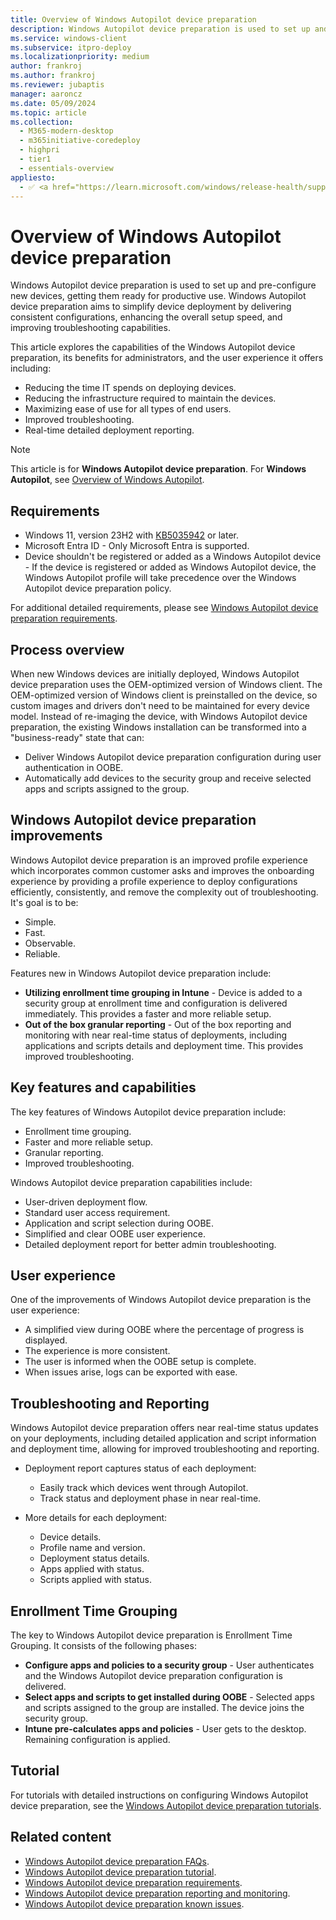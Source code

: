 ```yaml
---
title: Overview of Windows Autopilot device preparation
description: Windows Autopilot device preparation is used to set up and pre-configure new devices, getting them ready for productive use.
ms.service: windows-client
ms.subservice: itpro-deploy
ms.localizationpriority: medium
author: frankroj
ms.author: frankroj
ms.reviewer: jubaptis
manager: aaroncz
ms.date: 05/09/2024
ms.topic: article
ms.collection:
  - M365-modern-desktop
  - m365initiative-coredeploy
  - highpri
  - tier1
  - essentials-overview
appliesto:
  - ✅ <a href="https://learn.microsoft.com/windows/release-health/supported-versions-windows-client" target="_blank">Windows 11</a>
---
```


# Overview of Windows Autopilot device preparation

Windows Autopilot device preparation is used to set up and pre-configure new devices, getting them ready for productive use. Windows Autopilot device preparation aims to simplify device deployment by delivering consistent configurations, enhancing the overall setup speed, and improving troubleshooting capabilities.

This article explores the capabilities of the Windows Autopilot device preparation, its benefits for administrators, and the user experience it offers including:

- Reducing the time IT spends on deploying devices.
- Reducing the infrastructure required to maintain the devices.
- Maximizing ease of use for all types of end users.
- Improved troubleshooting.
- Real-time detailed deployment reporting.

> [!NOTE]
>
> This article is for **Windows Autopilot device preparation**. For **Windows Autopilot**, see [Overview of Windows Autopilot](../windows-autopilot.md).

## Requirements

- Windows 11, version 23H2 with [KB5035942](https://support.microsoft.com/topic/march-26-2024-kb5035942-os-builds-22621-3374-and-22631-3374-preview-3ad9affc-1a91-4fcb-8f98-1fe3be91d8df) or later.
- Microsoft Entra ID - Only Microsoft Entra is supported.
- Device shouldn't be registered or added as a Windows Autopilot device - If the device is registered or added as Windows Autopilot device, the Windows Autopilot profile will take precedence over the Windows Autopilot device preparation policy.

For additional detailed requirements, please see [Windows Autopilot device preparation requirements](requirements.md).

## Process overview

When new Windows devices are initially deployed, Windows Autopilot device preparation uses the OEM-optimized version of Windows client. The OEM-optimized version of Windows client is preinstalled on the device, so custom images and drivers don't need to be maintained for every device model. Instead of re-imaging the device, with Windows Autopilot device preparation, the existing Windows installation can be transformed into a "business-ready" state that can:

- Deliver Windows Autopilot device preparation configuration during user authentication in OOBE.
- Automatically add devices to the security group and receive selected apps and scripts assigned to the group.

## Windows Autopilot device preparation improvements

Windows Autopilot device preparation is an improved profile experience which incorporates common customer asks and improves the onboarding experience by providing a profile experience to deploy configurations efficiently, consistently, and remove the complexity out of troubleshooting. It's goal is to be:

- Simple.
- Fast.
- Observable.
- Reliable.

Features new in Windows Autopilot device preparation include:

- **Utilizing enrollment time grouping in Intune** - Device is added to a security group at enrollment time and configuration is delivered immediately. This provides a faster and more reliable setup.
- **Out of the box granular reporting** - Out of the box reporting and monitoring with near real-time status of deployments, including applications and scripts details and deployment time. This provides improved troubleshooting.

## Key features and capabilities

The key features of Windows Autopilot device preparation include:

- Enrollment time grouping.
- Faster and more reliable setup.
- Granular reporting.
- Improved troubleshooting.

Windows Autopilot device preparation capabilities include:

- User-driven deployment flow.
- Standard user access requirement.
- Application and script selection during OOBE.
- Simplified and clear OOBE user experience.
- Detailed deployment report for better admin troubleshooting.

## User experience

One of the improvements of Windows Autopilot device preparation is the user experience:

- A simplified view during OOBE where the percentage of progress is displayed.
- The experience is more consistent.
- The user is informed when the OOBE setup is complete.
- When issues arise, logs can be exported with ease.

## Troubleshooting and Reporting

Windows Autopilot device preparation offers near real-time status updates on your deployments, including detailed application and script information and deployment time, allowing for improved troubleshooting and reporting.

- Deployment report captures status of each deployment:

  - Easily track which devices went through Autopilot.
  - Track status and deployment phase in near real-time.

- More details for each deployment:

  - Device details.
  - Profile name and version.
  - Deployment status details.
  - Apps applied with status.
  - Scripts applied with status.

## Enrollment Time Grouping

The key to Windows Autopilot device preparation is Enrollment Time Grouping. It consists of the following phases:

- **Configure apps and policies to a security group** - User authenticates and the Windows Autopilot device preparation configuration is delivered.
- **Select apps and scripts to get installed during OOBE** - Selected apps and scripts assigned to the group are installed. The device joins the security group.
- **Intune pre-calculates apps and policies** - User gets to the desktop. Remaining configuration is applied.

## Tutorial

For tutorials with detailed instructions on configuring Windows Autopilot device preparation, see the [Windows Autopilot device preparation tutorials](tutorial/scenarios.md).

## Related content

- [Windows Autopilot device preparation FAQs](faq.yml).
- [Windows Autopilot device preparation tutorial](tutorial/scenarios.md).
- [Windows Autopilot device preparation requirements](requirements.md).
- [Windows Autopilot device preparation reporting and monitoring](reporting-monitoring.md).
- [Windows Autopilot device preparation known issues](known-issues.md).
